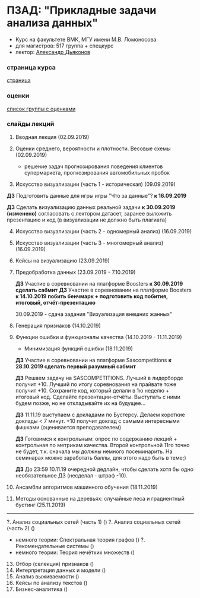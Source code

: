 # ПЗАД: "Прикладные задачи анализа данных"

* Курс на факультете ВМК, МГУ имени М.В. Ломоносова
* для магистров: 517 группа + спецкурс
* лектор: [Александр Дьяконов](https://dyakonov.org/ag/)

### страница курса

[страница](http://www.machinelearning.ru/wiki/index.php?title=%D0%90%D0%BB%D0%B3%D0%BE%D1%80%D0%B8%D1%82%D0%BC%D1%8B%2C_%D0%BC%D0%BE%D0%B4%D0%B5%D0%BB%D0%B8%2C_%D0%B0%D0%BB%D0%B3%D0%B5%D0%B1%D1%80%D1%8B_%28%D0%BA%D1%83%D1%80%D1%81_%D0%BB%D0%B5%D0%BA%D1%86%D0%B8%D0%B9%2C_%D0%AE.%D0%98._%D0%96%D1%83%D1%80%D0%B0%D0%B2%D0%BB%D0%B5%D0%B2%2C_%D0%90.%D0%93._%D0%94%D1%8C%D1%8F%D0%BA%D0%BE%D0%BD%D0%BE%D0%B2%29)

### оценки

[список группы с оценками](https://docs.google.com/spreadsheets/d/1eF6KXbz-dBy3a7ple-k6MXSe4NytaRcxL6rbqL0hGk8/edit?usp=sharing)

### слайды лекций


1. Вводная лекция (02.09.2019)
2. Оценки среднего, вероятности и плотности. Весовые схемы (02.09.2019)
   + решение задач прогнозирования поведения клиентов супермаркета, прогнозирования автомобильных пробок
   
3. Искусство визуализации (часть 1 - историческая) (09.09.2019)

**ДЗ** Подготовить данные для игры игры "Что за данные"? **к 16.09.2019**

**ДЗ** Сделать визуализацию данных реальной задачи **к 30.09.2019 (изменено)**
согласовать с лектором датасет, заранее выложить презентацию и код (в визуализации не должно быть плагиата)

4. Искусство визуализации (часть 2 - одномерный анализ) (16.09.2019)

5. Искусство визуализации (часть 3 - многомерный анализ) (16.09.2019)

6. Кейсы на визуализацию (23.09.2019)

7. Предобработка данных (23.09.2019 - 7.10.2019)
   
   **ДЗ** Участие в соревновании на платформе Boosters **к 30.09.2019 сделать сабмит** 
   **ДЗ** Участие в соревновании на платформе Boosters **к 14.10.2019 побить бенчмарк + подготовить код побития, итоговый, отчёт-презентацию** 
   
   30.09.2019 - сдача задания "Визуализация внешних жанных"
   
8. Генерация признаков (14.10.2019)   
   
9. Функции ошибки и функционалы качества (14.10.2019 - 11.11.2019)
   + Минимизация функций ошибки (18.11.2019)
   
    **ДЗ** Участие в соревновании на платформе Sascompetitions **к 28.10.2019 сделать первый разумный сабмит**
    
    **ДЗ** Решаем задачу на SASCOMPETITIONS. Лучший в лидерборде получит +10. Лучший по итогу соревнования на прайвате тоже получит +10. Сохраните код, который делали в 1ю неделю + итоговый код. Сделайте презентации-отчёты. Выступать с ними будем позже, но не откладывайте их на будущее...
    
    **ДЗ** 11.11.19 выступаем с докладами по Бустерсу. Делаем короткие доклады < 7 минут. +10 получит доклад с самыми интересными фишками (оценивается преподавателем)
    
    **ДЗ** Готовимся к контрольным: опрос по содержанию лекций + контрольная по метрикам качества. Второй контрольной 11го точно не будет, т.к. сначала мы должны немного посеминарить. На семинарах можно заработать баллы, для этого надо быть в теме;)

    **ДЗ** До 23:59 10.11.19 очередной дедлайн, чтобы сделать хотя бы одно необязательное ДЗ (несделал - штраф -10).

10. Ансамбли алгоритмов машинного обучения (18.11.2019)
12. Методы основанные на деревьях: случайные леса и градиентный бустинг (25.11.2019)

--------

?. Анализ социальных сетей (часть 1) ()
?. Анализ социальных сетей (часть 2)  ()
   + немного теории: Спектральная теория графов ()
?. Рекомендательные системы ()
   + немного теории: Теория нечётких множеств ()


13. Отбор (селекция) признаков ()
14. Интерпретация данных и модели ()
15. Анализ выживаемости ()
16. Кейсы по анализу текстов ()
17. Бизнес-аналитика ()



